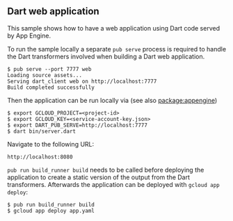 Dart web application
--------------------
This sample shows how to have a web application using Dart code served
by App Engine.

To run the sample locally a separate `pub serve` process is required to
handle the Dart transformers involved when building a Dart web application.

    $ pub serve --port 7777 web
    Loading source assets...
    Serving dart_client web on http://localhost:7777
    Build completed successfully

Then the application can be run locally via (see also
[package:appengine](https://github.com/dart-lang/appengine/blob/master/README.md))

    $ export GCLOUD_PROJECT=<project-id>
    $ export GCLOUD_KEY=<service-account-key.json>
    $ export DART_PUB_SERVE=http://localhost:7777
    $ dart bin/server.dart

Navigate to the following URL:

    http://localhost:8080

`pub run build_runner build` needs to be called before deploying the 
application to create a static version of the output from the Dart 
transformers. Afterwards the application can be deployed with 
`gcloud app deploy`:

    $ pub run build_runner build
    $ gcloud app deploy app.yaml


